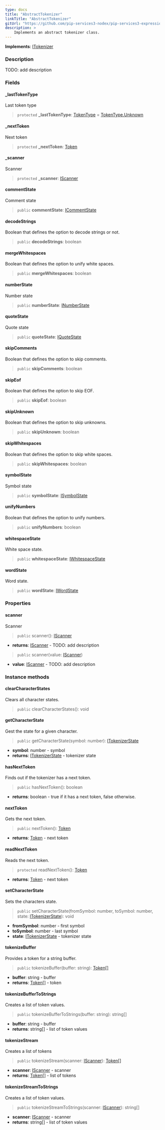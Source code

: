 ```yaml
---
type: docs
title: "AbstractTokenizer"
linkTitle: "AbstractTokenizer"
gitUrl: "https://github.com/pip-services3-nodex/pip-services3-expressions-nodex"
description: > 
    Implements an abstract tokenizer class.
---
```


**Implements**: [ITokenizer](../itokenizer)

### Description

TODO: add description

### Fields

<span class="hide-title-link">

#### _lastTokenType
Last token type
> `protected` **_lastTokenType**: [TokenType](../token_type) = [TokenType.Unknown](../token_type)

#### _nextToken
Next token
> `protected` **_nextToken**: [Token](../token)

#### _scanner
Scanner
> `protected` **_scanner**: [IScanner](../../io/iscanner)


#### commentState
Comment state
> `public` **commentState**: [ICommentState](../icomment_state)


#### decodeStrings
Boolean that defines the option to decode strings or not.
> `public` **decodeStrings**: boolean


#### mergeWhitespaces
Boolean that defines the option to unify white spaces.
> `public` **mergeWhitespaces**: boolean


#### numberState
Number state
> `public` **numberState**: [INumberState](../inumber_state)


#### quoteState
Quote state
> `public` **quoteState**: [IQuoteState](../iquote_state)

#### skipComments
Boolean that defines the option to skip comments.
> `public` **skipComments**: boolean


#### skipEof
Boolean that defines the option to skip EOF.
> `public` **skipEof**: boolean

#### skipUnknown
Boolean that defines the option to skip unknowns.
> `public` **skipUnknown**: boolean


#### skipWhitespaces
Boolean that defines the option to skip white spaces.
> `public` **skipWhitespaces**: boolean


#### symbolState
Symbol state
> `public` **symbolState**: [ISymbolState](../isymbol_state)

#### unifyNumbers
Boolean that defines the option to unify numbers.
> `public` **unifyNumbers**: boolean


#### whitespaceState
White space state.
> `public` **whitespaceState**: [IWhitespaceState](../iwhitespace_state)


#### wordState
Word state.
> `public` **wordState**: [IWordState](../iword_state)


</span>

### Properties

#### scanner
Scanner
> `public` scanner(): [IScanner](../../io/iscanner)

- **returns**: [IScanner](../../io/iscanner) - TODO: add description


> `public` scanner(value: [IScanner](../../io/iscanner))

- **value**: [IScanner](../../io/iscanner) - TODO: add description


### Instance methods


#### clearCharacterStates
Clears all character states.

> `public` clearCharacterStates(): void

#### getCharacterState
Gest the state for a given character.
> `public` getCharacterState(symbol: number): [ITokenizerState](../itokenizer_state)

- **symbol**: number - symbol
- **returns**: [ITokenizerState](../itokenizer_state) - tokenizer state

#### hasNextToken
Finds out if the tokenizer has a next token.
> `public` hasNextToken(): boolean

- **returns**: boolean - true if it has a next token, false otherwise.

#### nextToken
Gets the next token.
> `public` nextToken(): [Token](../token)

- **returns**: [Token](../token) - next token

#### readNextToken
Reads the next token.
> `protected` readNextToken(): [Token](../token)

- **returns**: [Token](../token) - next token

#### setCharacterState
Sets the characters state.
> `public` setCharacterState(fromSymbol: number, toSymbol: number, state: [ITokenizerState](../itokenizer_state)): void

- **fromSymbol**: number - first symbol
- **toSymbol**: number - last symbol
- **state**: [ITokenizerState](../itokenizer_state) - tokenizer state

#### tokenizeBuffer
Provides a token for a string buffer.

> `public` tokenizeBuffer(buffer: string): [Token[]](../token)

- **buffer**: string - buffer
- **returns**: [Token[]](../token) - token

#### tokenizeBufferToStrings
Creates a list of token values.

> `public` tokenizeBufferToStrings(buffer: string): string[]

- **buffer**: string - buffer
- **returns**: string[] - list of token values


#### tokenizeStream
Creates a list of tokens

> `public` tokenizeStream(scanner: [IScanner](../../io/iscanner)): [Token[]](../token)

- **scanner**: [IScanner](../../io/iscanner) - scanner
- **returns**: [Token[]](../token) - list of tokens


#### tokenizeStreamToStrings
Creates a list of token values.

> `public` tokenizeStreamToStrings(scanner: [IScanner](../../io/iscanner)): string[]

- **scanner**: [IScanner](../../io/iscanner) - scanner
- **returns**: string[] - list of token values

